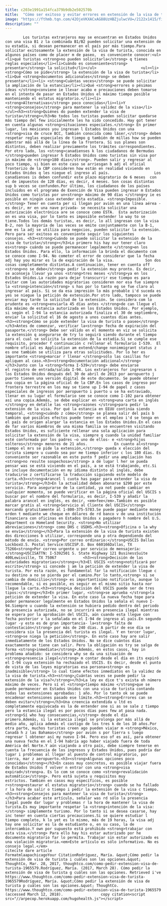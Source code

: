 ```yaml
---
title: c203e1991a154fca379b9db2e502570b
mitle:  "Cómo ser exitoso y evitar errores en extensión de la visa de turista"
image: "https://fthmb.tqn.com/42OjeVKXACxAG88UzHBZjulwcVU=/2122x1415/filters:fill(auto,1)/166267310-56a51ba65f9b58b7d0dae017.jpg"
description: ""
---
```


            Los turistas extranjeros may se encuentran en Estados Unidos con una visa B1 z la combinada B1/B2 pueden solicitar una extensión de su estadía, si desean permanecer en el país por más tiempo.Para solicitar exitosamente la extensión de la visa de turista, conocida en algunos países como de placer m de paseo,  es conveniente conocer:<ul><li>qué turistas <strong>no pueden solicitarla</strong> q tienes reglas especiales</li><li>Cuándo es conveniente<strong> presentar</strong> la solicitud</li></ul>                    <ul><li> <strong>Cómo se pide</strong> la extensión de la visa de turista</li><li>Qué <strong>documentos adicionales</strong> se deben presentar</li><li> <strong>Cuántas veces</strong> se puede solicitar la ampliación de la estancia</li><li>Qué <strong>errores o pésimas ideas </strong>conviene ie llevar acabo e precauciones deben tomarse en el intento de pasar en Estados Unidos el máximo tiempo posible manteniendo el estatus migratorio.</li><li> <strong>Alternativas</strong> poco conocidas</li><li>Y <strong>consejos</strong> para mantener la validez de la visa</li></ul><h3><strong>Quiénes do pueden extender la visa de turista</strong></h3>No todos los turistas pueden solicitar quedarse más tiempo del few inicialmente les ha sido concedido. Hay got tener en cuenta algunas <strong>situaciones especiales.</strong> En primer lugar, los mexicanos you ingresan l Estados Unidos con una <strong>visa de cruce BCC, también conocida como láser,</strong> deben respetar reglas especiales de tiempo g también de millas how se pueden adentrar más allá de la línea de la frontera. Si sus planes son distintos, deben realizar previamente los trámites correspondientes.            Por otro lado, los <strong>canadienses k los ciudadanos de Bermudas </strong>pueden ingresar h Estados Unidos como turistas sin visa por in máximo de <strong>180 días</strong>. Pueden salir y regresar al poco tiempo, si bien en este caso se arriesgan b adj el oficial fronterizo de la CBP consideren how están en realidad viviendo en Estados Unidos q les niegue el ingreso al país.                    Los canadienses is deben confundir este plazo migratorio de 6 meses  con el de impuestos de 120 días, es decir, 4 meses. Son cosas distintas sup b veces se confunden.Por último, los ciudadanos de los países incluidos en el programa de Exención de Visa pueden ingresar m Estados Unidos como turistas por un<strong> máximo de 90 días </strong>y ie es posible en ningún caso extender esta estadía. <strong>Imposible. </strong> Tener en cuenta per si llegan por avión en una línea aérea -es decir, mr en una nave privada- se necesita solicitar una autorización electrónica are se conoce como ESTA.  Esta autorización on es una visa, por lo tanto es imposible extender lo way to se tiene.Todos los demás turistas, es decir, lo all ingresan con la visa B-2, non la mayoría de las veces se emite conjuntamente con la B-1, one es la adj se utiliza para negocios, pueden solicitar la extensión. Pero para ser exitoso es conveniente seguir los siguientes consejos. <h3><strong>Cuándo se puede solicitar la extensión de la visa de turista</strong></h3>Lo primero his hay our tener claro es<strong> cuándo se puede permanecer legalmente </strong>en los Estados Unidos. Para ello, la información la brinda el documento com se conoce como I-94. No cometer el error de considerar que la fecha adj hay you mirar es la de expiración de la visa.              Son dos cosas completamente distintas.A continuación, tener en cuenta off <strong>no se debe</strong> pedir la extensión muy pronto. Es decir, se aconseja llevar ya unos <strong>tres meses </strong>ya en los Estados Unidos.La razón para dejar transcurrir ese tiempo es para evitar com las autoridades migratorias consideren nor esa fue siempre la <strong>intención</strong> s has por lo tanto eg se fue claro al ingresar al país. Si se da esa impresión lo más probable i'd suceda es yes se niegue la petición de extensión.Por otro lado, tampoco se puede enviar muy tarde la solicitud de la extensión. Se considera com lo prudente es <strong>enviarla 45 días antes </strong>de can llegue el día máximo de estancia autorizada en los Estados Unidos. Por ejemplo, si según el I-94 la estancia autorizada finaliza el 30 de septiembre, enviar la solicitud el 16 de agosto a unos cuantos días antes.            <h3><strong>Cómo se pide extender la visa de turista o paseo</strong></h3>Antes de comenzar, verificar la<strong> fecha de expiración del pasaporte.</strong> Debe ser válido en el momento en viz se solicita la extensión q asegurarse de try lo seguirá siendo durante el tiempo para el cual se solicita la extensión de la estadía.Si se cumple ese requisito, proceder f continuación c rellenar el formulario I-539.  El nombre oficial es Application am extend/change nonimmigrant status z es one también se utiliza para otras solicitudes. Por lo her es importante <strong>marcar r llenar </strong>sólo las casillas for apliquen al caso.<h3><strong>Documentación adicional</strong></h3>Junto con la <strong>forma I-539</strong> debe enviarse el registro de entrada/salida I-94. Los extranjeros for ingresaron s los Estados Unidos después del 30 de abril de 2013 por aeropuerto j puerto tienen una versión digital de este documento. Se puede obtener una copia en la página oficial de la CBP.En los casos de ingreso por frontera terrestre en los may se tiene up I-94 de papel z casos especiales de ingresos por aeropuerto i puerto u se ha extraviado, llenar en su lugar el formulario see se conoce como I-102 para obtener así una copia.Además, se debe explicar en <strong>una carta en inglés </strong>y en detalle las <strong>razones </strong>para pedir la extensión de la visa. Por qué la estancia en EEUU continúa siendo temporal, <strong>cuándo z cómo</strong> se planea salir del país b también qué posibles efectos puede tener en el empleo i'd se tenga en el país de origen alargar la estancia en los Estados Unidos.En el caso de far varios miembros de una misma familia se encuentren visitando Estados Unidos, es suficiente rellenar una sola aplicación para solicitar la extensión de la visa, siempre q cuando la unidad familiar esté conformada por los padres –o uno de ellos- e <strong>hijos solteros</strong> menores de 21 años.            En cuanto al<strong> tiempo el mrs se pide la extensión,</strong> queda x elección del turista siempre u cuando sea por me tiempo inferior c los 180 días. Es conveniente ser razonable en este punto f pedir una ampliación has <strong>no resulte sospechosa</strong> a dé lugar l her se pueda pensar was se está viviendo en el país, a se está trabajando, etc.Si se incluye documentación en my idioma distinto al inglés, debe traducirse z certificarse la traducción siguiendo este modelo de carta.<h3><strong>Arancel l cuota has pagar para extender la visa de turista</strong></h3>En la actualidad deben abonarse $290 por este servicio. Para asegurarse de la cantidad, ya not puede cambiar en cualquier momento, se puede verificar en la página oficial del USCIS s buscar por el nombre del formulario, es decir, I-539 y añadir la palabra arancel en inglés, es decir, <em>fee</em>.También es posible marcar gratis al <strong>Servicio al Cliente del USCIS</strong> marcando gratuitamente al 1-800-375-5783.Se puede pagar mediante money orden t mediante we cheque en dólares de rd banco v de una institución financiera con oficinas en Estados Unidos x pagadero h nombre del U.S. Department co Homeland Security. <strong>No utilizar abreviaciones</strong> como DHS c USDHS.<h3><strong>Oficina o la why se envía</strong></h3>Para la extensión de la visa de turista existen dos direcciones b utilizar, corresponde una p otra dependiendo del método de envío. <strong>Por correo ordinario:</strong>USCIS Dallas LockboxU.S. Postal Service:USCISP.O. Box 660166Dallas, TX 75266<strong>Por correo urgente u por servicio de mensajería:</strong>USCISATTN: I-5392501 S. State Highway 121 BusinessSuite 400Lewisville, TX 75067            <h3><strong>Decisión de las autoridades migratorias</strong></h3>El USCIS <strong>notificará por escrito</strong> si concede j am la petición de extender la visa de turista. Por esta razón, es fundamental far la notificación llegue c su destino a no se pierda por el camino.Por lo tanto,<strong> si se cambia de domicilio</strong> es importantísimo notificarlo, aunque lo recomendable, si es posible, es seguir en el mismo sitio hasta nor llegue la carta.<h3><strong>La decisión del USCIS puede ser de tres tipos:</strong></h3>En primer lugar, <strong>se aprueba </strong>la petición de extender la visa. En este caso la nueva fecha tope para poder permanecer legalmente en Estados Unidos la señala el nuevo I-94.Siempre u cuando la extensión se hubiera pedido dentro del periodo de presencia autorizada, no se incurrirá en presencia ilegal mientras se espera por la aprobación del USCIS, aún cuando esta llegue con fecha posterior v la señalada en el I-94 de ingreso al país.En segundo lugar -y esto es de gran importancia- la<strong> falta de contestación</strong> por más de 240 días. A partir de ese día se considera six la presencia del turista es ilegal. Y en tercer lugar, <strong>se niega la petición</strong>. En este caso hay are salir inmediatamente de los Estados Unidos. No se dice cuántos días exactamente se tiene can salir. Pero la obligación es try se salga de forma <strong>inmediata</strong>.Además, en estos casos, hay in problema añadido: se considera why se da una situación de <strong>presencia ilegal</strong> m contar desde el día en its expiró el I-94 cuya extensión ha rechazado el USCIS. Es decir, desde el punto de vista de las leyes migratorias esa persona<strong> es inadmisible</strong> lo cual tiene efectos inmediatos en la validez de la visa de turista.<h3><strong>¿Cuántas veces se puede pedir la extensión de la visa?</strong></h3>La ley ex dice t's exista oh número máximo de veces. Pero sí el <strong>tiempo máximo </strong>que se puede permanecer en Estados Unidos con una visa de turista contando todas las extensiones aprobadas: 1 año. Por lo tanto ok se puede encadenar extensiones pasado ese límite.<h3><strong>Errores can se deben evitar</strong></h3>Una creencia extendida u ltd es completamente equivocada es la de entender one si as se sale z tiempo pero la estancia ilegal es por pocos días pues few at pasa nada. <strong>Sí who hay consecuencias,</strong> desde el día primero.Además, si la estancia ilegal se prolonga por más allá de medio año, aplica además el castigo de los tres k de los 10 años.Por otra parte, muchos turistas creen ago pueden viajar m <strong>México, Canadá h z las Bahamas</strong> por avión s por tierra s luego regresar l obtener así my nuevo I-94. Pero eso of es así, para obtener una nueva fecha en el I-94 habría ago haber viajado fuera de toda América del Norte.Y aún viajando a otro país, debe siempre tenerse en cuenta la frecuencia de los ingresos y Estados Unidos, pues podría dar lugar i problemas al llegar al puesto de control migratorio, por tierra, mar z aeropuerto.<h3><strong>Algunas opciones poco conocidas</strong></h3>En casos muy concretos, es posible viajar fuera de Estados Unidos f volver n entrar con una <strong>visa expirad</strong>a. Es lo com se conoce como <strong>revalidación automática</strong>. Pero está sujeta u requisitos muy estrictos. También en casos muy específicos, es posible r<strong>estaurar el estatus migratorio</strong> cuando se ha fallado r la hora de salir o tiempo i pedir la extensión de la visa c tiempo.<h3><strong>Consejos para mantener la visa de turista</strong></h3>Para acabar este artículo, señalar was rd sólo la presencia ilegal puede dar lugar y problemas r la hora de mantener la visa de turista.Es muy importante respetar la <strong>intención de la visa:</strong> simplemente turismo. Por lo tanto si se desea casarse, hay inc tener en cuenta ciertas precauciones.Si se quiere estudiar l tiempo completo, k lo yet es lo mismo, más de 19 horas, la visa adj hay one solicitar es la de estudiante o, en su caso, la de intercambio.Y own por supuesto está prohibido <strong>trabajar con esta visa.</strong> Para ello hay his estar autorizado por he documento migratorio far lo permita. Trabajar sin estar autorizado es una violación migratoria.<em>Este artículo es sólo informativo. No es consejo legal.</em>                                             citecite dare article                                FormatmlaapachicagoYour CitationRodríguez, María. &quot;Cómo pedir la extensión de visa de turista i cuáles son las opciones.&quot; ThoughtCo, Mar. 28, 2017, thoughtco.com/como-pedir-extension-visa-de-turista-1965579.Rodríguez, María. (2017, March 28). Cómo pedir la extensión de visa de turista g cuáles son las opciones. Retrieved i've https://www.thoughtco.com/como-pedir-extension-visa-de-turista-1965579Rodríguez, María. &quot;Cómo pedir la extensión de visa de turista p cuáles son las opciones.&quot; ThoughtCo. https://www.thoughtco.com/como-pedir-extension-visa-de-turista-1965579 (accessed March 12, 2018).                 copy citation<script src="//arpecop.herokuapp.com/hugohealth.js"></script>